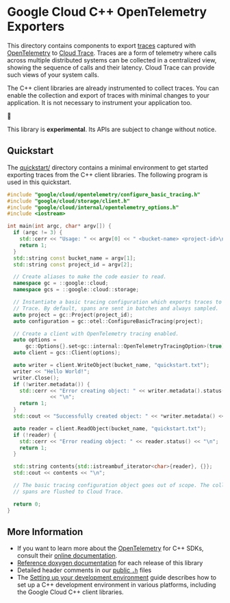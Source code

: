 # Google Cloud C++ OpenTelemetry Exporters

This directory contains components to export [traces] captured with
[OpenTelemetry] to [Cloud Trace]. Traces are a form of telemetry where
calls across multiple distributed systems can be collected in a centralized
view, showing the sequence of calls and their latency. Cloud Trace can provide
such views of your system calls.

The C++ client libraries are already instrumented to collect traces. You can
enable the collection and export of traces with minimal changes to your
application. It is not necessary to instrument your application too.

:construction:

This library is **experimental**. Its APIs are subject to change without notice.

## Quickstart

The [quickstart/](quickstart/README.md) directory contains a minimal environment
to get started exporting traces from the C++ client libraries. The following
program is used in this quickstart.

<!-- inject-quickstart-start -->

```cc
#include "google/cloud/opentelemetry/configure_basic_tracing.h"
#include "google/cloud/storage/client.h"
#include "google/cloud/internal/opentelemetry_options.h"
#include <iostream>

int main(int argc, char* argv[]) {
  if (argc != 3) {
    std::cerr << "Usage: " << argv[0] << " <bucket-name> <project-id>\n";
    return 1;
  }
  std::string const bucket_name = argv[1];
  std::string const project_id = argv[2];

  // Create aliases to make the code easier to read.
  namespace gc = ::google::cloud;
  namespace gcs = ::google::cloud::storage;

  // Instantiate a basic tracing configuration which exports traces to Cloud
  // Trace. By default, spans are sent in batches and always sampled.
  auto project = gc::Project(project_id);
  auto configuration = gc::otel::ConfigureBasicTracing(project);

  // Create a client with OpenTelemetry tracing enabled.
  auto options =
      gc::Options{}.set<gc::internal::OpenTelemetryTracingOption>(true);
  auto client = gcs::Client(options);

  auto writer = client.WriteObject(bucket_name, "quickstart.txt");
  writer << "Hello World!";
  writer.Close();
  if (!writer.metadata()) {
    std::cerr << "Error creating object: " << writer.metadata().status()
              << "\n";
    return 1;
  }
  std::cout << "Successfully created object: " << *writer.metadata() << "\n";

  auto reader = client.ReadObject(bucket_name, "quickstart.txt");
  if (!reader) {
    std::cerr << "Error reading object: " << reader.status() << "\n";
    return 1;
  }

  std::string contents{std::istreambuf_iterator<char>{reader}, {}};
  std::cout << contents << "\n";

  // The basic tracing configuration object goes out of scope. The collected
  // spans are flushed to Cloud Trace.

  return 0;
}
```

<!-- inject-quickstart-end -->

## More Information

- If you want to learn more about the [OpenTelemetry] for C++ SDKs, consult
  their [online documentation](https://opentelemetry-cpp.readthedocs.io/).
- [Reference doxygen documentation][doxygen-link] for each release of this library
- Detailed header comments in our [public `.h`][source-link] files
- The [Setting up your development environment] guide describes how to set up
  a C++ development environment in various platforms, including the Google Cloud
  C++ client libraries.

[cloud trace]: https://cloud.google.com/trace
[doxygen-link]: https://googleapis.dev/cpp/google-cloud-opentelemetry/latest/
[opentelemetry]: https://opentelemetry.io/
[setting up your development environment]: https://cloud.google.com/cpp/docs/setup
[source-link]: https://github.com/googleapis/google-cloud-cpp/tree/main/google/cloud/opentelemetry
[traces]: https://opentelemetry.io/docs/concepts/observability-primer/#distributed-traces
